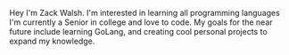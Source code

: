 Hey I'm Zack Walsh.
I'm interested in learning all programming languages
I'm currently a Senior in college and love to code. My goals for the near future include learning GoLang, and creating cool personal projects to expand my knowledge.
